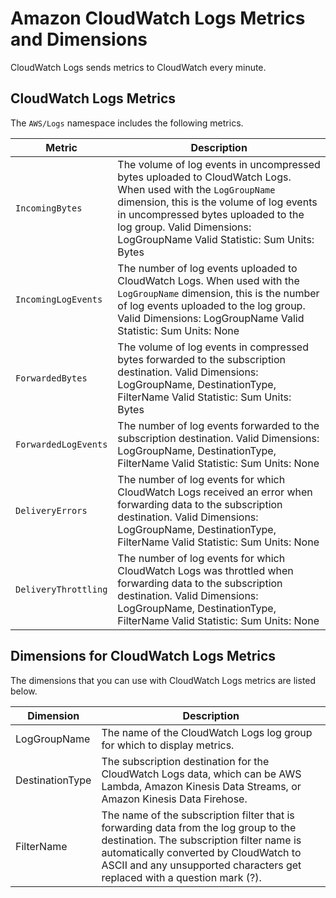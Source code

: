 # Amazon CloudWatch Logs Metrics and Dimensions<a name="cwl-metricscollected"></a>

CloudWatch Logs sends metrics to CloudWatch every minute\.

## CloudWatch Logs Metrics<a name="cwl-metrics"></a>

The `AWS/Logs` namespace includes the following metrics\.


| Metric | Description | 
| --- | --- | 
|  `IncomingBytes`  |  The volume of log events in uncompressed bytes uploaded to CloudWatch Logs\. When used with the `LogGroupName` dimension, this is the volume of log events in uncompressed bytes uploaded to the log group\. Valid Dimensions: LogGroupName Valid Statistic: Sum Units: Bytes  | 
|  `IncomingLogEvents`  |  The number of log events uploaded to CloudWatch Logs\. When used with the `LogGroupName` dimension, this is the number of log events uploaded to the log group\.  Valid Dimensions: LogGroupName Valid Statistic: Sum Units: None  | 
|  `ForwardedBytes`  |  The volume of log events in compressed bytes forwarded to the subscription destination\. Valid Dimensions: LogGroupName, DestinationType, FilterName  Valid Statistic: Sum Units: Bytes  | 
|  `ForwardedLogEvents`  |  The number of log events forwarded to the subscription destination\. Valid Dimensions: LogGroupName, DestinationType, FilterName Valid Statistic: Sum Units: None  | 
|  `DeliveryErrors`  |  The number of log events for which CloudWatch Logs received an error when forwarding data to the subscription destination\. Valid Dimensions: LogGroupName, DestinationType, FilterName Valid Statistic: Sum Units: None  | 
|  `DeliveryThrottling`  |  The number of log events for which CloudWatch Logs was throttled when forwarding data to the subscription destination\. Valid Dimensions: LogGroupName, DestinationType, FilterName Valid Statistic: Sum Units: None  | 

## Dimensions for CloudWatch Logs Metrics<a name="cwl-metric-dimensions"></a>

The dimensions that you can use with CloudWatch Logs metrics are listed below\.


|  Dimension  |  Description  | 
| --- | --- | 
|  LogGroupName  |  The name of the CloudWatch Logs log group for which to display metrics\.  | 
|  DestinationType  |  The subscription destination for the CloudWatch Logs data, which can be AWS Lambda, Amazon Kinesis Data Streams, or Amazon Kinesis Data Firehose\.  | 
|  FilterName  |  The name of the subscription filter that is forwarding data from the log group to the destination\. The subscription filter name is automatically converted by CloudWatch to ASCII and any unsupported characters get replaced with a question mark \(?\)\.  | 